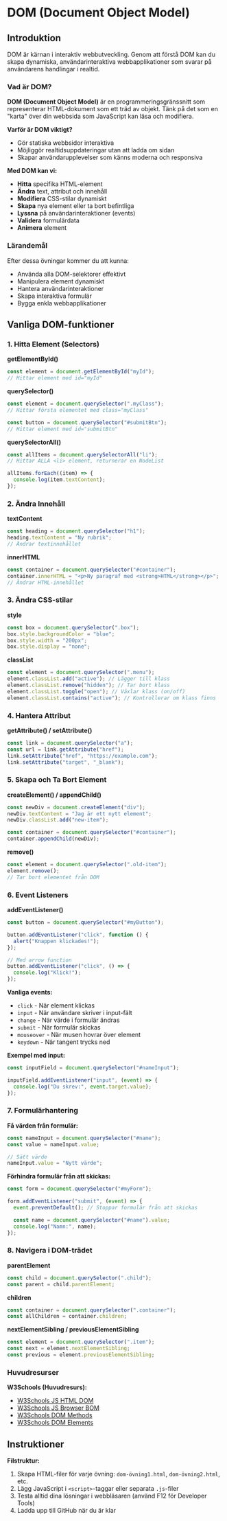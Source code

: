 # DOM (Document Object Model)

## Introduktion

DOM är kärnan i interaktiv webbutveckling. Genom att förstå DOM kan du skapa dynamiska, användarinteraktiva webbapplikationer som svarar på användarens handlingar i realtid.

### Vad är DOM?

**DOM (Document Object Model)** är en programmeringsgränssnitt som representerar HTML-dokument som ett träd av objekt. Tänk på det som en "karta" över din webbsida som JavaScript kan läsa och modifiera.

**Varför är DOM viktigt?**

- Gör statiska webbsidor interaktiva
- Möjliggör realtidsuppdateringar utan att ladda om sidan
- Skapar användarupplevelser som känns moderna och responsiva

**Med DOM kan vi:**

- **Hitta** specifika HTML-element
- **Ändra** text, attribut och innehåll
- **Modifiera** CSS-stilar dynamiskt
- **Skapa** nya element eller ta bort befintliga
- **Lyssna** på användarinteraktioner (events)
- **Validera** formulärdata
- **Animera** element

### Lärandemål

Efter dessa övningar kommer du att kunna:

- Använda alla DOM-selektorer effektivt
- Manipulera element dynamiskt
- Hantera användarinteraktioner
- Skapa interaktiva formulär
- Bygga enkla webbapplikationer

## Vanliga DOM-funktioner

### 1. Hitta Element (Selectors)

**getElementById()**

```javascript
const element = document.getElementById("myId");
// Hittar element med id="myId"
```

**querySelector()**

```javascript
const element = document.querySelector(".myClass");
// Hittar första elementet med class="myClass"

const button = document.querySelector("#submitBtn");
// Hittar element med id="submitBtn"
```

**querySelectorAll()**

```javascript
const allItems = document.querySelectorAll("li");
// Hittar ALLA <li> element, returnerar en NodeList

allItems.forEach((item) => {
  console.log(item.textContent);
});
```

### 2. Ändra Innehåll

**textContent**

```javascript
const heading = document.querySelector("h1");
heading.textContent = "Ny rubrik";
// Ändrar textinnehållet
```

**innerHTML**

```javascript
const container = document.querySelector("#container");
container.innerHTML = "<p>Ny paragraf med <strong>HTML</strong></p>";
// Ändrar HTML-innehållet
```

### 3. Ändra CSS-stilar

**style**

```javascript
const box = document.querySelector(".box");
box.style.backgroundColor = "blue";
box.style.width = "200px";
box.style.display = "none";
```

**classList**

```javascript
const element = document.querySelector(".menu");
element.classList.add("active"); // Lägger till klass
element.classList.remove("hidden"); // Tar bort klass
element.classList.toggle("open"); // Växlar klass (on/off)
element.classList.contains("active"); // Kontrollerar om klass finns
```

### 4. Hantera Attribut

**getAttribute() / setAttribute()**

```javascript
const link = document.querySelector("a");
const url = link.getAttribute("href");
link.setAttribute("href", "https://example.com");
link.setAttribute("target", "_blank");
```

### 5. Skapa och Ta Bort Element

**createElement() / appendChild()**

```javascript
const newDiv = document.createElement("div");
newDiv.textContent = "Jag är ett nytt element";
newDiv.classList.add("new-item");

const container = document.querySelector("#container");
container.appendChild(newDiv);
```

**remove()**

```javascript
const element = document.querySelector(".old-item");
element.remove();
// Tar bort elementet från DOM
```

### 6. Event Listeners

**addEventListener()**

```javascript
const button = document.querySelector("#myButton");

button.addEventListener("click", function () {
  alert("Knappen klickades!");
});

// Med arrow function
button.addEventListener("click", () => {
  console.log("Klick!");
});
```

**Vanliga events:**

- `click` - När element klickas
- `input` - När användare skriver i input-fält
- `change` - När värde i formulär ändras
- `submit` - När formulär skickas
- `mouseover` - När musen hovrar över element
- `keydown` - När tangent trycks ned

**Exempel med input:**

```javascript
const inputField = document.querySelector("#nameInput");

inputField.addEventListener("input", (event) => {
  console.log("Du skrev:", event.target.value);
});
```

### 7. Formulärhantering

**Få värden från formulär:**

```javascript
const nameInput = document.querySelector("#name");
const value = nameInput.value;

// Sätt värde
nameInput.value = "Nytt värde";
```

**Förhindra formulär från att skickas:**

```javascript
const form = document.querySelector("#myForm");

form.addEventListener("submit", (event) => {
  event.preventDefault(); // Stoppar formulär från att skickas

  const name = document.querySelector("#name").value;
  console.log("Namn:", name);
});
```

### 8. Navigera i DOM-trädet

**parentElement**

```javascript
const child = document.querySelector(".child");
const parent = child.parentElement;
```

**children**

```javascript
const container = document.querySelector(".container");
const allChildren = container.children;
```

**nextElementSibling / previousElementSibling**

```javascript
const element = document.querySelector(".item");
const next = element.nextElementSibling;
const previous = element.previousElementSibling;
```

### Huvudresurser

**W3Schools (Huvudresurs):**

- [W3Schools JS HTML DOM](https://www.w3schools.com/js/js_htmldom.asp)
- [W3Schools JS Browser BOM](https://www.w3schools.com/js/js_window.asp)
- [W3Schools DOM Methods](https://www.w3schools.com/js/js_htmldom_methods.asp)
- [W3Schools DOM Elements](https://www.w3schools.com/js/js_htmldom_elements.asp)

## Instruktioner

**Filstruktur:**

1. Skapa HTML-filer för varje övning: `dom-övning1.html`, `dom-övning2.html`, etc.
2. Lägg JavaScript i `<script>`-taggar eller separata `.js`-filer
3. Testa alltid dina lösningar i webbläsaren (använd F12 för Developer Tools)
4. Ladda upp till GitHub när du är klar
